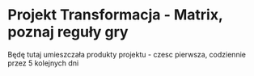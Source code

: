 # Projekt Transformacja - Matrix,  poznaj reguły gry

Będę tutaj umieszczała produkty projektu  - czesc pierwsza, codziennie przez 5 kolejnych dni
